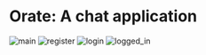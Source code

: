 # Orate: A chat application

![main](app/src/main/res/drawable/main.jpg)
![register](app/src/main/res/drawable/register.jpg)
![login](app/src/main/res/drawable/login.jpg)
![logged_in](app/src/main/res/drawable/logged_in.jpg)


